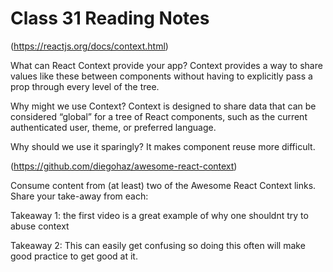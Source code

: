 # Class 31 Reading Notes

(https://reactjs.org/docs/context.html)

What can React Context provide your app?
Context provides a way to share values like these between components without having to explicitly pass a prop through every level of the tree.
<br>

Why might we use Context?
Context is designed to share data that can be considered “global” for a tree of React components, such as the current authenticated user, theme, or preferred language. 
<br>

Why should we use it sparingly?
It makes component reuse more difficult.
<br>

(https://github.com/diegohaz/awesome-react-context)

Consume content from (at least) two of the Awesome React Context links. Share your take-away from each:

Takeaway 1: the first video is a great example of why one shouldnt try to abuse context

Takeaway 2: This can easily get confusing so doing this often will make good practice to get good at it.

